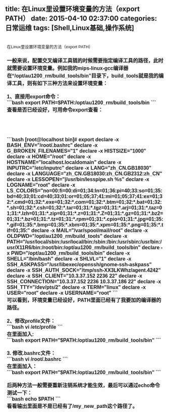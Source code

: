 title: 在Linux里设置环境变量的方法（export PATH）
date: 2015-04-10 02:37:00
categories: 日常运维
tags: [Shell,Linux基础,操作系统]
---
<div class="postBody" style="margin:5px 0px 0px;padding:5px 2px 5px 5px;font-size:13px;font-family:Verdana, Arial, Helvetica, sans-serif;">
	<p>
		在Linux里设置环境变量的方法（export PATH）
	</p>
	<h3 class="title" style="font-size:16px;">
		<span>一般来说，配置交叉编译工具链的时候需要指定编译工具的路径，此时就需要设置环境变量。例如我的mips-linux-gcc编译器在“</span><span><span>/opt/au1200_rm/build_tools/bin”目录下，build_tools就是我的编译工具，则有如下三种方法来设置环境变量：<br />
<br />
<span><strong>1、直接用export命令：</strong></span><br />
</span><span><span><span> 
```bash
export PATH=$PATH:/opt/au1200_rm/build_tools/bin
```
<br />
</span>查看是否已经设好，可用命令export查看：</span></span></span><span style="font-weight:normal;line-height:1.5;"><!--more--></span> 
	</h3>
	<h3 class="title" style="font-size:16px;">
		<span><span><span> 
		<p>
			<br />
		</p>
<br />
</span><span> 
```bash
[root@localhost bin]# export
declare -x BASH_ENV="/root/.bashrc"
declare -x G_BROKEN_FILENAMES="1"
declare -x HISTSIZE="1000"
declare -x HOME="/root"
declare -x HOSTNAME="localhost.localdomain"
declare -x INPUTRC="/etc/inputrc"
declare -x LANG="zh_CN.GB18030"
declare -x LANGUAGE="zh_CN.GB18030:zh_CN.GB2312:zh_CN"
declare -x LESSOPEN="|/usr/bin/lesspipe.sh %s"
declare -x LOGNAME="root"
declare -x LS_COLORS="no=00:fi=00:di=01;34:ln=01;36:pi=40;33:so=01;35:bd=40;33;01:cd=40;33;01:or=01;05;37;41:mi=01;05;37;41:ex=01;32:*.cmd=01;32:*.exe=01;32:*.com=01;32:*.btm=01;32:*.bat=01;32:*.sh=01;32:*.csh=01;32:*.tar=01;31:*.tgz=01;31:*.arj=01;31:*.taz=01;31:*.lzh=01;31:*.zip=01;31:*.z=01;31:*.Z=01;31:*.gz=01;31:*.bz2=01;31:*.bz=01;31:*.tz=01;31:*.rpm=01;31:*.cpio=01;31:*.jpg=01;35:*.gif=01;35:*.bmp=01;35:*.xbm=01;35:*.xpm=01;35:*.png=01;35:*.tif=01;35:"
declare -x MAIL="/var/spool/mail/root"
declare -x OLDPWD="/opt/au1200_rm/build_tools"
declare -x PATH="/usr/local/sbin:/usr/local/bin:/sbin:/bin:/usr/sbin:/usr/bin:/usr/X11R6/bin:/root/bin:/opt/au1200_rm/build_tools/bin"
declare -x PWD="/opt/au1200_rm/build_tools/bin"
declare -x SHELL="/bin/bash"
declare -x SHLVL="1"
declare -x SSH_ASKPASS="/usr/libexec/openssh/gnome-ssh-askpass"
declare -x SSH_AUTH_SOCK="/tmp/ssh-XX3LKWhz/agent.4242"
declare -x SSH_CLIENT="10.3.37.152 2236 22"
declare -x SSH_CONNECTION="10.3.37.152 2236 10.3.37.186 22"
declare -x SSH_TTY="/dev/pts/2"
declare -x TERM="linux"
declare -x USER="root"
declare -x USERNAME="root"
```
<br />
可以看到，环境变量已经设好，PATH里面已经有了我要加的编译器的路径。<br />
<br />
<strong><span>2、修改profile文件：</span></strong>&nbsp;<br />
```bash
vi /etc/profile 
```
<br />
在里面加入:<br />
```bash
export PATH="$PATH:/opt/au1200_rm/build_tools/bin"
```
<br />
<br />
<strong><span>3. 修改.bashrc文件：</span></strong><br />
```bash
vi /root/.bashrc
```
<br />
在里面加入：<br />
```bash
export PATH="$PATH:/opt/au1200_rm/build_tools/bin"
```
<br />
<br />
后两种方法一般需要重新注销系统才能生效，最后可以通过echo命令测试一下：<br />
```bash
echo $PATH
```
<br />
看看输出里面是不是已经有了/my_new_path这个路径了。</span></span></span> 
	</h3>
	<p>
		<br />
	</p>
</div>